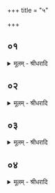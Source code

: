 +++
title = "५"

+++


## ०१
<details><summary>मूलम् - श्रीधरादि</summary>

प्प्रजा᳘पतिरश्वमेध᳘मसृजत᳘॥  
सो ऽस्मात्सृष्टः प᳘राङैत्स᳘ पङ्क्ति᳘र्भूत्वा[[!!]] सम्वत्सरं प्रा᳘विश᳘त्ते ऽर्द्धमासा᳘ अभवंस्तं᳘ पञ्चदशि᳘भिरनु प्रायुङ्क्त[[!!]] त᳘माप्नोत्त᳘माप्त्वा᳘ पञ्चदशि᳘भिर᳘वारुन्द्धार्द्धमासा᳘नाम्वा᳘ ऽएषा᳘ प्प्रतिमा य᳘त्पञ्चदशि᳘नो य᳘त्पञ्चदशि᳘न ऽआल᳘भते ऽर्द्धमासा᳘नेव तैर्य्य᳘जमानो᳘ ऽवरुन्धे॥
</details>

## ०२
<details><summary>मूलम् - श्रीधरादि</summary>

त᳘दाहुः॥  
(र᳘) अ᳘नवरुद्धो वा᳘ ऽएत᳘स्य सम्वत्सरो᳘ भवति᳘ यो ऽन्य᳘त्र चातुर्म्मास्ये᳘भ्यः सम्वत्सर᳘न्तनुत ऽइ᳘त्येष वै᳘ साक्षा᳘त्सम्वत्सरो य᳘च्चातुर्म्मास्या᳘नि य᳘च्चातुर्म्मास्या᳘न्पशू᳘नाल᳘भते साक्षा᳘देव त᳘त्सम्वत्सरम᳘वरुन्द्धे वि वा᳘ ऽएष᳘ प्प्रज᳘या पशु᳘भिर्ऋध्यते᳘ ऽप स्वर्ग्गं᳘ लोक᳘ᳫ᳘ राध्नोति᳘ यो ऽन्य᳘त्रैकादशिने᳘भ्यः सम्वत्सर᳘न्तनुत ऽइ᳘त्येष वै᳘ सम्प्रति᳘ स्वर्ग्गो᳘ लोको य᳘देकादशि᳘नी प्प्रजा वै᳘ पश᳘व ऽएकादशि᳘नी यदैकादशिना᳘न्पशू᳘नाल᳘भते[[!!]] न᳘ स्वर्ग्गं᳘ लोक᳘मपराध्नो᳘ति न᳘ प्प्रज᳘या पशु᳘भिर्व्व्यृध्यते॥
</details>

## ०३
<details><summary>मूलम् - श्रीधरादि</summary>

प्प्रजा᳘पतिर्व्विरा᳘जमसृजत᳘॥  
सा ऽस्मात्सृष्टा प᳘राच्यैत्सा᳘ ऽश्वम्मे᳘ध्यं प्रा᳘विशत्तां᳘ दशि᳘भिरनु प्प्रा᳘युङ्क्त ता᳘माप्नोत्ता᳘माप्त्वा᳘ दशि᳘भिर᳘वारुन्द्ध य᳘द्दशि᳘न ऽआल᳘भते व्विरा᳘जमेव तैर्य्य᳘जमानो᳘ ऽवरुन्द्धे शत᳘मा᳘लभते शता᳘युर्व्वै पु᳘रुषः शते᳘न्द्रिय ऽआ᳘युरे᳘वेन्द्रियं᳘ वी᳘र्य्यमात्म᳘न्द्धत्ते॥
</details>

## ०४
<details><summary>मूलम् - श्रीधरादि</summary>

(त्त ऽए᳘) ए᳘कादश[[!!]] दश᳘त ऽआ᳘लभते॥  
(त ऽए) एकादशाक्षरा[[!!]] वै᳘ त्रिष्टु᳘बिन्द्रिय᳘मु वै᳘ व्वी᳘र्य्यन्त्रिष्टुबिन्द्रिय᳘स्यैव᳘[[!!]] व्वी᳘र्य्यस्या᳘वरुद्ध्या ऽए᳘कादश दश᳘त ऽआ᳘लभते द᳘श वै᳘ पशोः᳘ प्प्राणा᳘ ऽआ᳘त्मैकादशः᳘ प्प्राणै᳘रेव᳘ पशून्त्स᳘मर्द्धयति व्वैश्वदेवा᳘ भवन्ति व्वैश्वदेवो वा ऽअश्वो᳘ ऽश्वस्यैव᳘ सर्व्वत्वा᳘य बहुरूपा᳘ भवन्ति त᳘स्माद्बहुरूपाः᳘ पश᳘वो ना᳘नारूपा भवन्ति त᳘स्मान्ना᳘नारूपाः पश᳘वः॥
</details>